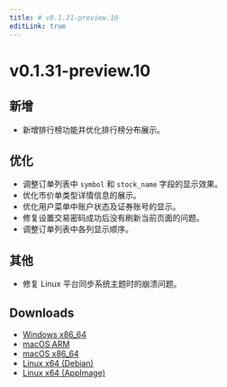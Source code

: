 ```yaml
---
title: # v0.1.31-preview.10
editLink: true
---
```


# v0.1.31-preview.10 <Badge type="warning" text="preview" />

## 新增

- 新增排行榜功能并优化排行榜分布展示。

## 优化

- 调整订单列表中 `symbol` 和 `stock_name` 字段的显示效果。
- 优化市价单类型详情信息的展示。
- 优化用户菜单中账户状态及证券账号的显示。
- 修复设置交易密码成功后没有刷新当前页面的问题。
- 调整订单列表中各列显示顺序。

## 其他

- 修复 Linux 平台同步系统主题时的崩溃问题。

## Downloads

- [Windows x86_64](https://assets.lbkrs.com/github/release/longbridge-desktop/preview/longbridge-0.1.31-preview.10-windows-x86_64.zip)
- [macOS ARM](https://assets.lbkrs.com/github/release/longbridge-desktop/preview/longbridge-v0.1.31-preview.10-macos-aarch64.dmg)
- [macOS x86_64](https://assets.lbkrs.com/github/release/longbridge-desktop/preview/longbridge-v0.1.31-preview.10-macos-x86_64.dmg)
- [Linux x64 (Debian)](https://assets.lbkrs.com/github/release/longbridge-desktop/preview/longbridge-v0.1.31-preview.10-linux-x86_64.deb)
- [Linux x64 (AppImage)](https://assets.lbkrs.com/github/release/longbridge-desktop/preview/longbridge-v0.1.31-preview.10-linux-x86_64.AppImage)
